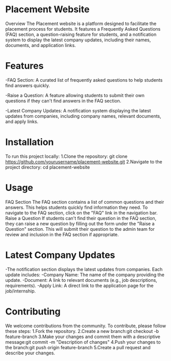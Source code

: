 
# Placement Website
Overview
The Placement website is a platform designed to facilitate the placement process for students. It features a Frequently Asked Questions (FAQ) section, a question-raising feature for students, and a notification system to display the latest company updates, including their names, documents, and application links.

# Features
-FAQ Section: A curated list of frequently asked questions to help students find answers quickly.

-Raise a Question: A feature allowing students to submit their own questions if they can't find answers in the FAQ section.

-Latest Company Updates: A notification system displaying the latest updates from companies, including company names, relevant documents, and apply links.

# Installation
To run this project locally:
1.Clone the repository:
git clone https://github.com/yourusername/placement-website.git
2.Navigate to the project directory:
cd placement-website

# Usage
FAQ Section
The FAQ section contains a list of common questions and their answers. This helps students quickly find information they need. To navigate to the FAQ section, click on the "FAQ" link in the navigation bar.
Raise a Question
If students can't find their question in the FAQ section, they can raise a new question by filling out the form under the "Raise a Question" section. This will submit their question to the admin team for review and inclusion in the FAQ section if appropriate.

# Latest Company Updates
-The notification section displays the latest updates from companies. Each update includes:
-Company Name: The name of the company providing the update.
-Document: A link to relevant documents (e.g., job descriptions, requirements).
-Apply Link: A direct link to the application page for the job/internship.

# Contributing
We welcome contributions from the community. To contribute, please follow these steps:
1.Fork the repository.
2.Create a new branch:git checkout -b feature-branch
3.Make your changes and commit them with a descriptive message:git commit -m "Description of changes"
4.Push your changes to the branch:git push origin feature-branch
5.Create a pull request and describe your changes.

